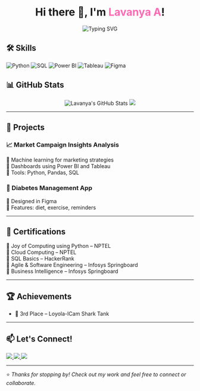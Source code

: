 <h1 align="center">
  Hi there 👋, I'm <span style="color:#ff69b4">Lavanya A</span>!
</h1>

<p align="center">
  <img src="https://readme-typing-svg.herokuapp.com?font=Fira+Code&duration=3000&pause=1000&color=F75C7E&center=true&vCenter=true&width=435&lines=Aspiring+Data+Scientist+%7C+Engineer;Lifelong+Learner+%7C+Tech+Enthusiast" alt="Typing SVG" />
</p>

## 🛠 Skills

<p align="left">
  <img src="https://img.shields.io/badge/Python-%2314354C.svg?style=for-the-badge&logo=python&logoColor=FFD43B" alt="Python" />
  <img src="https://img.shields.io/badge/SQL-%2300BCF2.svg?style=for-the-badge&logo=mysql&logoColor=white" alt="SQL" />
  <img src="https://img.shields.io/badge/Power%20BI-%23F2C811.svg?style=for-the-badge&logo=powerbi&logoColor=black" alt="Power BI" />
  <img src="https://img.shields.io/badge/Tableau-%23E97627.svg?style=for-the-badge&logo=tableau&logoColor=white" alt="Tableau" />
  <img src="https://img.shields.io/badge/Figma-%23F24E1E.svg?style=for-the-badge&logo=figma&logoColor=white" alt="Figma" />
</p>


## 📊 GitHub Stats

<p align="center">
  <img src="https://github-readme-stats.vercel.app/api?username=lavanya241&show_icons=true&theme=tokyonight" alt="Lavanya's GitHub Stats" />
  <img src="https://github-readme-streak-stats.herokuapp.com/?user=lavanya241&theme=tokyonight" />
</p>

---

## 💼 Projects

### 📈 Market Campaign Insights Analysis  
🔹 Machine learning for marketing strategies  
🔹 Dashboards using Power BI and Tableau  
🔹 Tools: Python, Pandas, SQL  

### 📱 Diabetes Management App  
🔹 Designed in Figma  
🔹 Features: diet, exercise, reminders  

---

## 🧠 Certifications

🏅 Joy of Computing using Python – NPTEL  
🏅 Cloud Computing – NPTEL  
🏅 SQL Basics – HackerRank  
🏅 Agile & Software Engineering – Infosys Springboard  
🏅 Business Intelligence – Infosys Springboard  

---

## 🏆 Achievements

- 🥉 3rd Place – Loyola-ICam Shark Tank  

---

## 📫 Let's Connect!

<p align="left">
  <a href="mailto:lavanyaanbudurai24@gmail.com">
    <img src="https://img.shields.io/badge/Email-%23D14836?style=for-the-badge&logo=gmail&logoColor=white" />
  </a>
  <a href="https://linkedin.com/in/lavanya-anbudurai-">
    <img src="https://img.shields.io/badge/LinkedIn-%230077B5?style=for-the-badge&logo=linkedin&logoColor=white" />
  </a>
  <a href="https://github.com/lavanya241">
    <img src="https://img.shields.io/badge/GitHub-%23181717?style=for-the-badge&logo=github&logoColor=white" />
  </a>
</p>

---

⭐ *Thanks for stopping by! Check out my work and feel free to connect or collaborate.*
